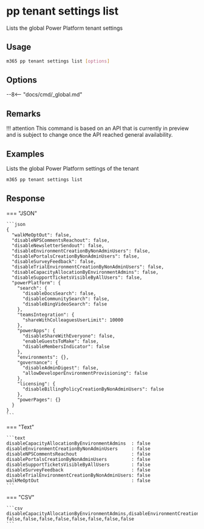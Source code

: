 # pp tenant settings list

Lists the global Power Platform tenant settings

## Usage

```sh
m365 pp tenant settings list [options]
```

## Options

--8<-- "docs/cmd/_global.md"

## Remarks

!!! attention
    This command is based on an API that is currently in preview and is subject to change once the API reached general availability.

## Examples

Lists the global Power Platform settings of the tenant

```sh
m365 pp tenant settings list
```

## Response

=== "JSON"

    ```json
    {
      "walkMeOptOut": false,
      "disableNPSCommentsReachout": false,
      "disableNewsletterSendout": false,
      "disableEnvironmentCreationByNonAdminUsers": false,
      "disablePortalsCreationByNonAdminUsers": false,
      "disableSurveyFeedback": false,
      "disableTrialEnvironmentCreationByNonAdminUsers": false,
      "disableCapacityAllocationByEnvironmentAdmins": false,
      "disableSupportTicketsVisibleByAllUsers": false,
      "powerPlatform": {
        "search": {
          "disableDocsSearch": false,
          "disableCommunitySearch": false,
          "disableBingVideoSearch": false
        },
        "teamsIntegration": {
          "shareWithColleaguesUserLimit": 10000
        },
        "powerApps": {
          "disableShareWithEveryone": false,
          "enableGuestsToMake": false,
          "disableMembersIndicator": false
        },
        "environments": {},
        "governance": {
          "disableAdminDigest": false,
          "allowDeveloperEnvironmentProvisioning": false
        },
        "licensing": {
          "disableBillingPolicyCreationByNonAdminUsers": false
        },
        "powerPages": {}
      }
    }
    ```

=== "Text"

    ```text
    disableCapacityAllocationByEnvironmentAdmins  : false
    disableEnvironmentCreationByNonAdminUsers     : false
    disableNPSCommentsReachout                    : false
    disablePortalsCreationByNonAdminUsers         : false
    disableSupportTicketsVisibleByAllUsers        : false
    disableSurveyFeedback                         : false
    disableTrialEnvironmentCreationByNonAdminUsers: false
    walkMeOptOut                                  : false
    ```

=== "CSV"

    ```csv
    disableCapacityAllocationByEnvironmentAdmins,disableEnvironmentCreationByNonAdminUsers,disableNPSCommentsReachout,disablePortalsCreationByNonAdminUsers,disableSupportTicketsVisibleByAllUsers,disableSurveyFeedback,disableTrialEnvironmentCreationByNonAdminUsers,walkMeOptOut
    false,false,false,false,false,false,false,false
    ```

